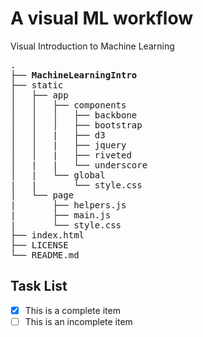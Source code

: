 # A visual ML workflow
Visual Introduction to Machine Learning

<pre>
.
├── <b>MachineLearningIntro</b>
├── static
│   ├── app
│   │   ├── components
│   │   │   ├── backbone
│   │   │   ├── bootstrap
│   │   |   ├── d3
│   │   |   ├── jquery
│   │   |   ├── riveted
│   |   |   └── underscore
│   |   └── global
|   |       └── style.css
│   └── page
|       ├── helpers.js
|       ├── main.js
|       └── style.css
├── index.html
├── LICENSE
└── README.md
</pre>

Task List 
---
- [x] This is a complete item
- [ ] This is an incomplete item
